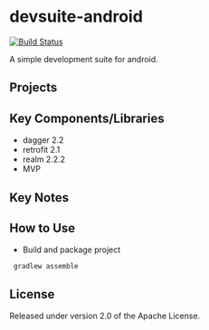 # devsuite-android

[![Build Status](https://travis-ci.org/mocircle/devsuite-android.svg?branch=master)](https://travis-ci.org/mocircle/devsuite-android)

A simple development suite for android.

## Projects


## Key Components/Libraries
* dagger 2.2
* retrofit 2.1
* realm 2.2.2
* MVP

## Key Notes


## How to Use
* Build and package project
```shell
 gradlew assemble
```

## License

Released under version 2.0 of the Apache License.
